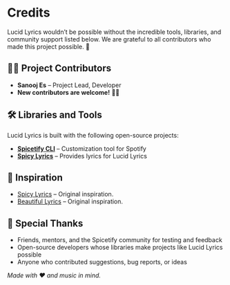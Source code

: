 # Credits

Lucid Lyrics wouldn’t be possible without the incredible tools, libraries, and community support listed below. We are grateful to all contributors who made this project possible. 🙏

## 🧑‍💻 Project Contributors

- **Sanooj Es** – Project Lead, Developer
- **New contributors are welcome!** 🚀✨

## 🛠 Libraries and Tools

Lucid Lyrics is built with the following open-source projects:

- [**Spicetify CLI**](https://spicetify.app/docs/getting-started) – Customization tool for Spotify
- [**Spicy Lyrics**](https://spicylyrics.org) – Provides lyrics for Lucid Lyrics

## 🌟 Inspiration

- [Spicy Lyrics](https://github.com/Spikerko/spicy-lyrics/) – Original inspiration.
- [Beautiful Lyrics](https://github.com/surfbryce/beautiful-lyrics) – Original inspiration.

## 🙏 Special Thanks

- Friends, mentors, and the Spicetify community for testing and feedback
- Open-source developers whose libraries make projects like Lucid Lyrics possible
- Anyone who contributed suggestions, bug reports, or ideas


*Made with ❤️ and music in mind.*

